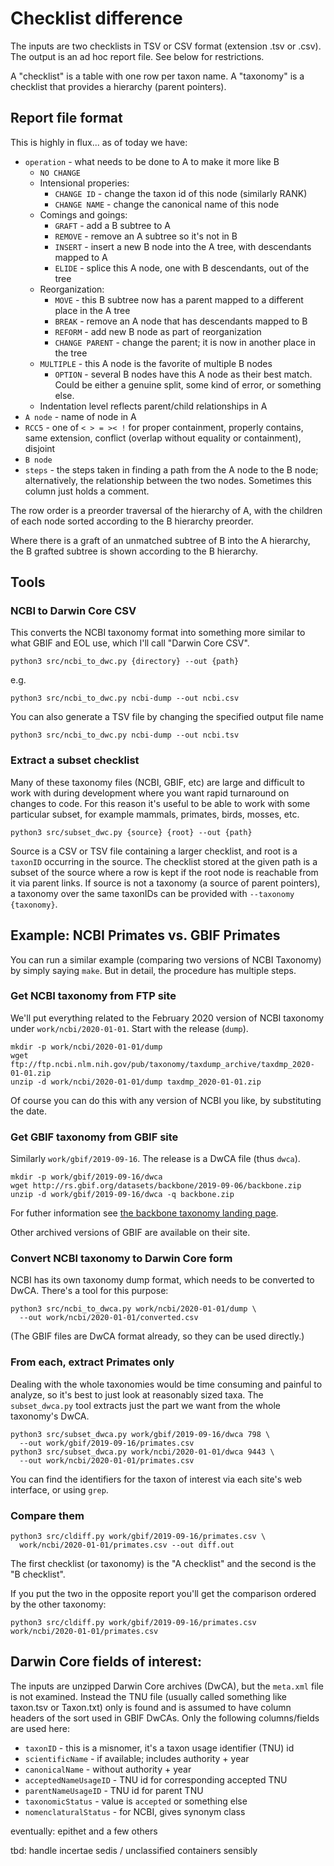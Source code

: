 # Checklist difference

The inputs are two checklists in TSV or CSV format (extension .tsv or
.csv).  The output is an ad hoc report file.  See below for
restrictions.

A "checklist" is a table with one row per taxon name.  A "taxonomy" is
a checklist that provides a hierarchy (parent pointers).

## Report file format

This is highly in flux... as of today we have:

 * `operation` - what needs to be done to A to make it more like B
     * `NO CHANGE`
     * Intensional properies:
         * `CHANGE ID`   - change the taxon id of this node (similarly RANK)
         * `CHANGE NAME` - change the canonical name of this node
     * Comings and goings:
         * `GRAFT`   - add a B subtree to A
         * `REMOVE`  - remove an A subtree so it's not in B
         * `INSERT`  - insert a new B node into the A tree, with
                       descendants mapped to A
         * `ELIDE`   - splice this A node, one with B descendants, out of the tree
     * Reorganization:
         * `MOVE`    - this B subtree now has a parent mapped to a
                       different place in the A tree
         * `BREAK`   - remove an A node that has descendants mapped to B
         * `REFORM`  - add new B node as part of reorganization
         * `CHANGE PARENT` - change the parent; it is now in another place in the tree
     * `MULTIPLE` - this A node is the favorite of multiple B nodes
         * `OPTION`  - several B nodes have this A node as their best
                       match.  Could be either a genuine split, some kind
                       of error, or something else.
     * Indentation level reflects parent/child relationships in A
 * `A node` - name of node in A
 * `RCC5` - one of `< > = >< !` for proper containment, properly
    contains, same extension, conflict (overlap without equality or
    containment), disjoint
 * `B node`
 * `steps` - the steps taken in finding a path from the A node to the
    B node; alternatively, the relationship between the two nodes.
    Sometimes this column just holds a comment.

The row order is a preorder traversal of the hierarchy of A, with the
children of each node sorted according to the B hierarchy preorder.

Where there is a graft of an unmatched subtree of B into the A
hierarchy, the B grafted subtree is shown according to the B
hierarchy.

## Tools

### NCBI to Darwin Core CSV

This converts the NCBI taxonomy format into something more similar to
what GBIF and EOL use, which I'll call "Darwin Core CSV".

    python3 src/ncbi_to_dwc.py {directory} --out {path}

e.g.

    python3 src/ncbi_to_dwc.py ncbi-dump --out ncbi.csv

You can also generate a TSV file by changing the specified output file name

    python3 src/ncbi_to_dwc.py ncbi-dump --out ncbi.tsv

### Extract a subset checklist

Many of these taxonomy files (NCBI, GBIF, etc) are large and difficult
to work with during development where you want rapid turnaround on
changes to code.  For this reason it's useful to be able to work with
some particular subset, for example mammals, primates, birds, mosses,
etc.

    python3 src/subset_dwc.py {source} {root} --out {path}

Source is a CSV or TSV file containing a larger checklist, and root is
a `taxonID` occurring in the source.  The checklist stored at the
given path is a subset of the source where a row is kept if the root
node is reachable from it via parent links.  If source is not a
taxonomy (a source of parent pointers), a taxonomy over the same
taxonIDs can be provided with `--taxonomy {taxonomy}`.


## Example: NCBI Primates vs. GBIF Primates

You can run a similar example (comparing two versions of NCBI
Taxonomy) by simply saying `make`.  But in detail, the procedure has
multiple steps.

### Get NCBI taxonomy from FTP site

We'll put everything related to the February 2020 version of NCBI
taxonomy under `work/ncbi/2020-01-01`.  Start with the release (`dump`).

    mkdir -p work/ncbi/2020-01-01/dump
    wget ftp://ftp.ncbi.nlm.nih.gov/pub/taxonomy/taxdump_archive/taxdmp_2020-01-01.zip
    unzip -d work/ncbi/2020-01-01/dump taxdmp_2020-01-01.zip

Of course you can do this with any version of NCBI you like, by substituting the date.

### Get GBIF taxonomy from GBIF site

Similarly `work/gbif/2019-09-16`.  The release is a DwCA file (thus `dwca`).

    mkdir -p work/gbif/2019-09-16/dwca
    wget http://rs.gbif.org/datasets/backbone/2019-09-06/backbone.zip
    unzip -d work/gbif/2019-09-16/dwca -q backbone.zip

For futher information see [the backbone taxonomy landing
page](https://www.gbif.org/dataset/d7dddbf4-2cf0-4f39-9b2a-bb099caae36c).

Other archived versions of GBIF are available on their site.

### Convert NCBI taxonomy to Darwin Core form

NCBI has its own taxonomy dump format, which needs to be converted to
DwCA.  There's a tool for this purpose:

    python3 src/ncbi_to_dwca.py work/ncbi/2020-01-01/dump \
      --out work/ncbi/2020-01-01/converted.csv

(The GBIF files are DwCA format already, so they can be used directly.)

### From each, extract Primates only 

Dealing with the whole taxonomies would be time consuming and painful
to analyze, so it's best to just look at reasonably sized taxa.
The `subset_dwca.py` tool extracts just the part we want from the whole
taxonomy's DwCA.

    python3 src/subset_dwca.py work/gbif/2019-09-16/dwca 798 \
      --out work/gbif/2019-09-16/primates.csv
    python3 src/subset_dwca.py work/ncbi/2020-01-01/dwca 9443 \
      --out work/ncbi/2020-01-01/primates.csv

You can find the identifiers for the taxon of interest via each site's
web interface, or using `grep`.

### Compare them

    python3 src/cldiff.py work/gbif/2019-09-16/primates.csv \
      work/ncbi/2020-01-01/primates.csv --out diff.out

The first checklist (or taxonomy) is the "A checklist" and the second is
the "B checklist".

If you put the two in the opposite report you'll get the comparison
ordered by the other taxonomy:

    python3 src/cldiff.py work/gbif/2019-09-16/primates.csv work/ncbi/2020-01-01/primates.csv

## Darwin Core fields of interest:

The inputs are unzipped Darwin Core archives (DwCA), but the
`meta.xml` file is not examined.  Instead the TNU file (usually called
something like taxon.tsv or Taxon.txt) only is found and is assumed to
have column headers of the sort used in GBIF DwCAs.  Only the
following columns/fields are used here:

 * `taxonID`  - this is a misnomer, it's a taxon usage identifier (TNU) id
 * `scientificName`  - if available; includes authority + year 
 * `canonicalName`   - without authority + year
 * `acceptedNameUsageID` - TNU id for corresponding accepted TNU
 * `parentNameUsageID`  - TNU id for parent TNU
 * `taxonomicStatus`  - value is `accepted` or something else
 * `nomenclaturalStatus` - for NCBI, gives synonym class

eventually: epithet and a few others

tbd: handle incertae sedis / unclassified containers sensibly
